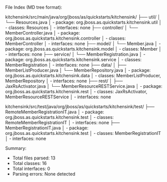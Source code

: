 File Index (MD tree format):

kitchensink/src/main/java/org/jboss/as/quickstarts/kitchensink/
├── util/
│   └── Resources.java
│       - package: org.jboss.as.quickstarts.kitchensink.util
│       - classes: Resources
│       - interfaces: none
├── controller/
│   └── MemberController.java
│       - package: org.jboss.as.quickstarts.kitchensink.controller
│       - classes: MemberController
│       - interfaces: none
├── model/
│   └── Member.java
│       - package: org.jboss.as.quickstarts.kitchensink.model
│       - classes: Member
│       - interfaces: none
├── service/
│   └── MemberRegistration.java
│       - package: org.jboss.as.quickstarts.kitchensink.service
│       - classes: MemberRegistration
│       - interfaces: none
├── data/
│   ├── MemberListProducer.java
│   └── MemberRepository.java
│       - package: org.jboss.as.quickstarts.kitchensink.data
│       - classes: MemberListProducer, MemberRepository
│       - interfaces: none
├── rest/
│   ├── JaxRsActivator.java
│   └── MemberResourceRESTService.java
│       - package: org.jboss.as.quickstarts.kitchensink.rest
│       - classes: JaxRsActivator, MemberResourceRESTService
│       - interfaces: none

kitchensink/src/test/java/org/jboss/as/quickstarts/kitchensink/test/
├── RemoteMemberRegistrationIT.java
│   - package: org.jboss.as.quickstarts.kitchensink.test
│   - classes: RemoteMemberRegistrationIT
│   - interfaces: none
├── MemberRegistrationIT.java
│   - package: org.jboss.as.quickstarts.kitchensink.test
│   - classes: MemberRegistrationIT
│   - interfaces: none

Summary:
- Total files parsed: 13
- Total classes: 16
- Total interfaces: 0
- Parsing errors: None detected